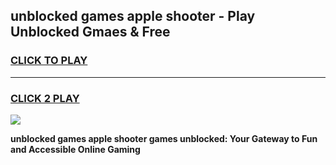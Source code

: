 
## unblocked games apple shooter - Play Unblocked Gmaes & Free
<h3>
<a href="https://news.freeplayer.one?title=unblocked_games_apple_shooter&ref=16F">CLICK TO PLAY</a></h3>
<hr>

<h3>
<a href="https://news.freeplayer.one?title=unblocked_games_apple_shooter&ref=16F">CLICK 2 PLAY</a>
  
</h3>

<a href="https://news.freeplayer.one?title=unblocked_games_apple_shooter&ref=16F/"><img src="https://clearcache.store/games.png"></a>


**unblocked games apple shooter games unblocked: Your Gateway to Fun and Accessible Online Gaming**
